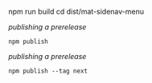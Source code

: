 npm run build
cd dist/mat-sidenav-menu

*publishing a prerelease*

    npm publish 

*publishing a prerelease*

    npm publish --tag next